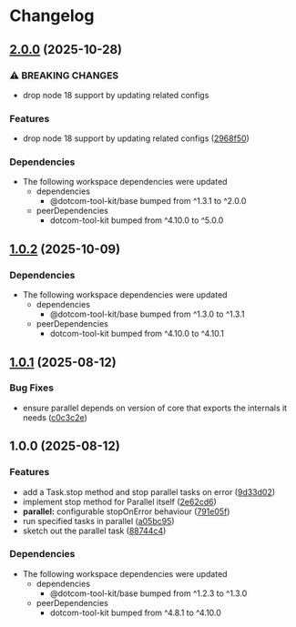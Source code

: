# Changelog

## [2.0.0](https://github.com/Financial-Times/dotcom-tool-kit/compare/parallel-v1.0.2...parallel-v2.0.0) (2025-10-28)


### ⚠ BREAKING CHANGES

* drop node 18 support by updating related configs

### Features

* drop node 18 support by updating related configs ([2968f50](https://github.com/Financial-Times/dotcom-tool-kit/commit/2968f50e47a824ec3380346d81aa920dbf45b903))


### Dependencies

* The following workspace dependencies were updated
  * dependencies
    * @dotcom-tool-kit/base bumped from ^1.3.1 to ^2.0.0
  * peerDependencies
    * dotcom-tool-kit bumped from ^4.10.0 to ^5.0.0

## [1.0.2](https://github.com/Financial-Times/dotcom-tool-kit/compare/parallel-v1.0.1...parallel-v1.0.2) (2025-10-09)


### Dependencies

* The following workspace dependencies were updated
  * dependencies
    * @dotcom-tool-kit/base bumped from ^1.3.0 to ^1.3.1
  * peerDependencies
    * dotcom-tool-kit bumped from ^4.10.0 to ^4.10.1

## [1.0.1](https://github.com/Financial-Times/dotcom-tool-kit/compare/parallel-v1.0.0...parallel-v1.0.1) (2025-08-12)


### Bug Fixes

* ensure parallel depends on version of core that exports the internals it needs ([c0c3c2e](https://github.com/Financial-Times/dotcom-tool-kit/commit/c0c3c2e3ccda27161015d75f4a2696f333f01eb9))

## 1.0.0 (2025-08-12)


### Features

* add a Task.stop method and stop parallel tasks on error ([9d33d02](https://github.com/Financial-Times/dotcom-tool-kit/commit/9d33d02e734c04886d7e491e47bdac9f839ed509))
* implement stop method for Parallel itself ([2e62cd6](https://github.com/Financial-Times/dotcom-tool-kit/commit/2e62cd64fe6360627990b870cd62c409d5991eb4))
* **parallel:** configurable stopOnError behaviour ([791e05f](https://github.com/Financial-Times/dotcom-tool-kit/commit/791e05ffe072f9694a25e7b9309215acfc1df7e6))
* run specified tasks in parallel ([a05bc95](https://github.com/Financial-Times/dotcom-tool-kit/commit/a05bc95c7727f4e60ce28ec9273feb1218cca8c3))
* sketch out the parallel task ([88744c4](https://github.com/Financial-Times/dotcom-tool-kit/commit/88744c461612c5edc94209f48bf4a26141c3a8cc))


### Dependencies

* The following workspace dependencies were updated
  * dependencies
    * @dotcom-tool-kit/base bumped from ^1.2.3 to ^1.3.0
  * peerDependencies
    * dotcom-tool-kit bumped from ^4.8.1 to ^4.10.0
